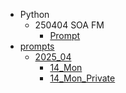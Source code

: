   - Python
    - 250404 SOA FM
      - [Prompt](Python/250404%20SOA%20FM/Prompt.md)
  - [prompts](prompts/README.md)
    - [2025_04](prompts/2025_04/README.md)
      - [14_Mon](prompts/2025_04/14_Mon.md)
      - [14_Mon_Private](prompts/2025_04/14_Mon_Private.md)
